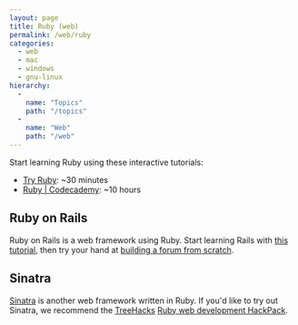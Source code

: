 ```yaml
---
layout: page
title: Ruby (web)
permalink: /web/ruby
categories:
  - web
  - mac
  - windows
  - gnu-linux
hierarchy:
  -
    name: "Topics"
    path: "/topics"
  -
    name: "Web"
    path: "/web"
---
```


Start learning Ruby using these interactive tutorials:

- [Try Ruby][tryruby]: ~30 minutes
- [Ruby \| Codecademy][codecademy]: ~10 hours

## Ruby on Rails

Ruby on Rails is a web framework using Ruby. Start learning Rails with [this
tutorial][ruby1], then try your hand at [building a forum from
scratch][ruby2].

## Sinatra

[Sinatra][sinatra] is another web framework written in Ruby. If you'd like to
try out Sinatra, we recommend the [TreeHacks][treehacks] [Ruby web
development HackPack][hackpack].

[ruby1]:https://guides.rubyonrails.org/getting_started.html
[ruby2]: https://code.tutsplus.com/articles/building-a-forum-from-scratch-with-ruby-on-rails--net-5297
[treehacks]: https://treehacks.com
[hackpack]: https://github.com/TreeHacks/hackpack-web
[codecademy]: https://codecademy.com/learn/ruby
[tryruby]: https://ruby.github.io/TryRuby/
[sinatra]: http://sinatrarb.com/
